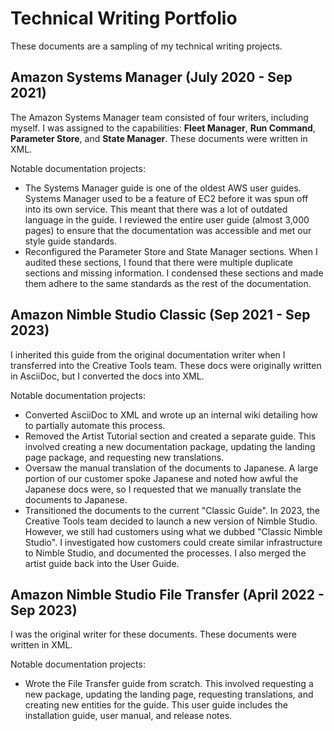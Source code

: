 # Technical Writing Portfolio
These documents are a sampling of my technical writing projects.

## Amazon Systems Manager (July 2020 - Sep 2021)
The Amazon Systems Manager team consisted of four writers, including myself. I was assigned to the capabilities: **Fleet Manager**, **Run Command**, **Parameter Store**, and **State Manager**. These documents were written in XML.

Notable documentation projects:
* The Systems Manager guide is one of the oldest AWS user guides. Systems Manager used to be a feature of EC2 before it was spun off into its own service. This meant that there was a lot of outdated language in the guide. I reviewed the entire user guide (almost 3,000 pages) to ensure that the documentation was accessible and met our style guide standards.
* Reconfigured the Parameter Store and State Manager sections. When I audited these sections, I found that there were multiple duplicate sections and missing information. I condensed these sections and made them adhere to the same standards as the rest of the documentation.

## Amazon Nimble Studio Classic (Sep 2021 - Sep 2023)
I inherited this guide from the original documentation writer when I transferred into the Creative Tools team. These docs were originally written in AsciiDoc, but I converted the docs into XML.

Notable documentation projects:
* Converted AsciiDoc to XML and wrote up an internal wiki detailing how to partially automate this process.
* Removed the Artist Tutorial section and created a separate guide. This involved creating a new documentation package, updating the landing page package, and requesting new translations.
* Oversaw the manual translation of the documents to Japanese. A large portion of our customer spoke Japanese and noted how awful the Japanese docs were, so I requested that we manually translate the documents to Japanese.
* Transitioned the documents to the current "Classic Guide". In 2023, the Creative Tools team decided to launch a new version of Nimble Studio. However, we still had customers using what we dubbed "Classic Nimble Studio". I investigated how customers could create similar infrastructure to Nimble Studio, and documented the processes. I also merged the artist guide back into the User Guide.

## Amazon Nimble Studio File Transfer (April 2022 - Sep 2023)
I was the original writer for these documents. These documents were written in XML.

Notable documentation projects:
* Wrote the File Transfer guide from scratch. This involved requesting a new package, updating the landing page, requesting translations, and creating new entities for the guide. This user guide includes the installation guide, user manual, and release notes.
